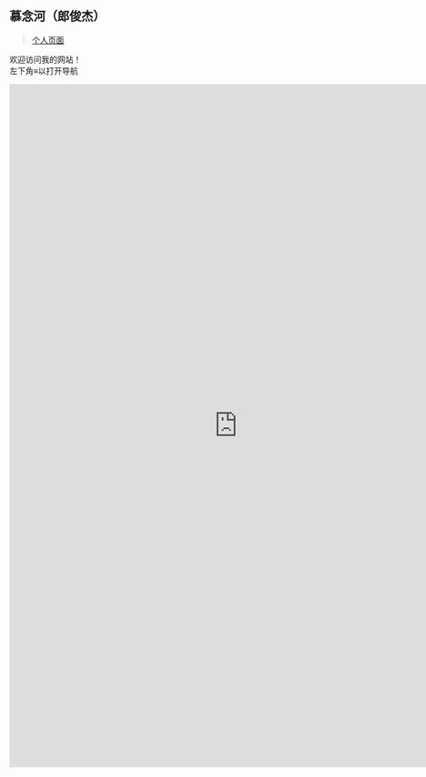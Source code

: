 ## 慕念河（郎俊杰）

> [个人页面](http://langjunjie.cn)

欢迎访问我的网站！<br>
左下角≡以打开导航

<iframe height="1200" width="800" src="https://wj.qq.com/s2/9336691/c651/" frameborder="0" allowfullscreen></iframe>
